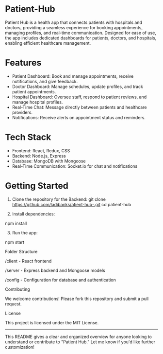 # Patient-Hub

Patient Hub is a health app that connects patients with hospitals and doctors, providing a seamless experience for booking appointments, managing profiles, and real-time communication. Designed for ease of use, the app includes dedicated dashboards for patients, doctors, and hospitals, enabling efficient healthcare management.

# Features

- Patient Dashboard: Book and manage appointments, receive notifications, and give feedback.
- Doctor Dashboard: Manage schedules, update profiles, and track patient appointments.
- Hospital Dashboard: Oversee staff, respond to patient reviews, and manage hospital profiles.
- Real-Time Chat: Message directly between patients and healthcare providers.
- Notifications: Receive alerts on appointment status and reminders.

# Tech Stack
- Frontend: React, Redux, CSS
- Backend: Node.js, Express
- Database: MongoDB with Mongoose
- Real-Time Communication: Socket.io for chat and notifications

# Getting Started

1. Clone the repository for the Backend:
git clone https://github.com/ladibanks/atient-hub-.git
cd patient-hub


2. Install dependencies:

npm install


3. Run the app:

npm start



Folder Structure

/client - React frontend

/server - Express backend and Mongoose models

/config - Configuration for database and authentication


Contributing

We welcome contributions! Please fork this repository and submit a pull request.

License

This project is licensed under the MIT License.


---

This README gives a clear and organized overview for anyone looking to understand or contribute to "Patient Hub." Let me know if you'd like further customization!
